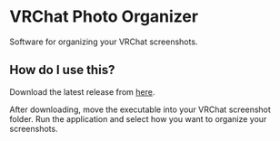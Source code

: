 ﻿# VRChat Photo Organizer

Software for organizing your VRChat screenshots.

## How do I use this?

Download the latest release from [here](https://github.com/rramsden/vrchat-photo-organizer/releases).

After downloading, move the executable into your VRChat screenshot folder.
Run the application and select how you want to organize your screenshots.
